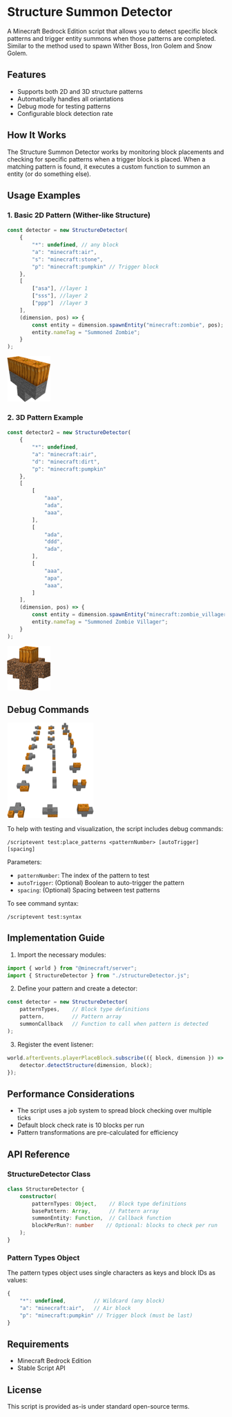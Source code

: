 # Structure Summon Detector

A Minecraft Bedrock Edition script that allows you to detect specific block patterns and trigger entity summons when those patterns are completed. Similar to the method used to spawn Wither Boss, Iron Golem and Snow Golem. 

## Features

- Supports both 2D and 3D structure patterns
- Automatically handles all oriantations
- Debug mode for testing patterns
- Configurable block detection rate

## How It Works

The Structure Summon Detector works by monitoring block placements and checking for specific patterns when a trigger block is placed. When a matching pattern is found, it executes a custom function to summon an entity (or do something else).

## Usage Examples

### 1. Basic 2D Pattern (Wither-like Structure)

```javascript
const detector = new StructureDetector(
    {
        "*": undefined, // any block
        "a": "minecraft:air",
        "s": "minecraft:stone",
        "p": "minecraft:pumpkin" // Trigger block
    },
    [
        ["asa"], //layer 1
        ["sss"], //layer 2
        ["ppp"]  //layer 3
    ],
    (dimension, pos) => {
        const entity = dimension.spawnEntity("minecraft:zombie", pos);
        entity.nameTag = "Summoned Zombie";
    }
);
```

<img src="https://raw.githubusercontent.com/MinecraftBedrockArabic/Script-API-snippets/main/structure%20summon%20detector/pic/2D.png" alt="preview" width="100">

### 2. 3D Pattern Example

```javascript
const detector2 = new StructureDetector(
    {
        "*": undefined,
        "a": "minecraft:air",
        "d": "minecraft:dirt",
        "p": "minecraft:pumpkin"
    },
    [
        [
            "aaa",
            "ada",
            "aaa",
        ],
        [
            "ada",
            "ddd",
            "ada",
        ],
        [
            "aaa",
            "apa",
            "aaa",
        ]
    ],
    (dimension, pos) => {
        const entity = dimension.spawnEntity("minecraft:zombie_villager", pos);
        entity.nameTag = "Summoned Zombie Villager";
    }
);
```

<img src="https://raw.githubusercontent.com/MinecraftBedrockArabic/Script-API-snippets/main/structure%20summon%20detector/pic/3D.png" alt="preview" width="100">

## Debug Commands

<img src="https://raw.githubusercontent.com/MinecraftBedrockArabic/Script-API-snippets/main/structure%20summon%20detector/pic/all.png" alt="preview" width="200">

To help with testing and visualization, the script includes debug commands:

```
/scriptevent test:place_patterns <patternNumber> [autoTrigger] [spacing]
```

Parameters:
- `patternNumber`: The index of the pattern to test
- `autoTrigger`: (Optional) Boolean to auto-trigger the pattern
- `spacing`: (Optional) Spacing between test patterns

To see command syntax:
```
/scriptevent test:syntax
```

## Implementation Guide

1. Import the necessary modules:
```javascript
import { world } from "@minecraft/server";
import { StructureDetector } from "./structureDetector.js";
```

2. Define your pattern and create a detector:
```javascript
const detector = new StructureDetector(
    patternTypes,    // Block type definitions
    pattern,         // Pattern array
    summonCallback   // Function to call when pattern is detected
);
```

3. Register the event listener:
```javascript
world.afterEvents.playerPlaceBlock.subscribe(({ block, dimension }) => {
    detector.detectStructure(dimension, block);
});
```

## Performance Considerations

- The script uses a job system to spread block checking over multiple ticks
- Default block check rate is 10 blocks per run
- Pattern transformations are pre-calculated for efficiency

## API Reference

### StructureDetector Class

```typescript
class StructureDetector {
    constructor(
        patternTypes: Object,    // Block type definitions
        basePattern: Array,      // Pattern array
        summonEntity: Function,  // Callback function
        blockPerRun?: number    // Optional: blocks to check per run
    );
}
```

### Pattern Types Object

The pattern types object uses single characters as keys and block IDs as values:
```javascript
{
    "*": undefined,         // Wildcard (any block)
    "a": "minecraft:air",   // Air block
    "p": "minecraft:pumpkin" // Trigger block (must be last)
}
```

## Requirements

- Minecraft Bedrock Edition
- Stable Script API

## License

This script is provided as-is under standard open-source terms.

